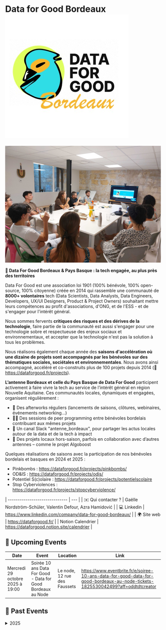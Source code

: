 # Data for Good Bordeaux ![Logo](./logo-dataforgood-bordeaux.jpeg ':size=100')
![Photo évènement D4G Bdx](./dataforgoodbdx_accueil.jpg)

**📍 Data For Good Bordeaux & Pays Basque : la tech engagée, au plus près des territoires**

Data For Good est une association loi 1901 (100% bénévole, 100% open-source, 100% citoyenne) créée en 2014 qui rassemble une communauté de **8000+ volontaires** tech (Data Scientists, Data Analysts, Data Engineers, Developers, UX/UI Designers, Product & Project Owners) souhaitant mettre leurs compétences au profit d'associations, d'ONG, et de l'ESS - et de s'engager pour l'intérêt général.

Nous sommes fervents **critiques des risques et des dérives de la technologie**, faire partie de la communauté est aussi s'engager pour une technologie sobre et respectueuse des enjeux sociaux et environnementaux, et accepter que la technologie n'est pas la solution à tous les problèmes.

Nous réalisons également chaque année des **saisons d'accélération où une dizaine de projets sont accompagnés par les bénévoles sur des thématiques sociales, sociétales et environnementales**. Nous avons ainsi accompagné, accéléré et co-construits plus de 100 projets depuis 2014 (🔗 https://dataforgood.fr/projects).


**L’antenne Bordeaux et celle du Pays Basque de Data For Good** participent activement à faire vivre la tech au service de l’intérêt général en région Nouvelle Aquitaine. Ces communautés locales, dynamiques et engagées, organisent régulièrement :
- 🎉 Des afterworks réguliers (lancements de saisons, clôtures, webinaires, événements networking…)
- 🧑‍💻 Des sessions de peer programming entre bénévoles bordelais contribuant aux mêmes projets
- 💬 Un canal Slack "antenne_bordeaux", pour partager les actus locales autour de la data et de la tech à impact
- 🤝 Des projets locaux hors-saison, parfois en collaboration avec d’autres antennes – comme le projet Algoboost


Quelques réalisations de saisons avec la participation de nos bénévoles bordelais et basques en 2024 et 2025 :
- Pinkbombs : https://dataforgood.fr/projects/pinkbombs/
- OD&IS : https://dataforgood.fr/projects/odis/
- Potentiel S(c)olaire : https://dataforgood.fr/projects/potentielscolaire
- Stop Cyberviolences : https://dataforgood.fr/projects/stopcyberviolence/

| ------------------------------ | --- |
| ✉️ Qui contacter ?              | Gaëlle Nordström-Schüler, Valentin Defour, Azra Hamidović |
| 💻 Linkedin             | https://www.linkedin.com/company/data-for-good-bordeaux/ |
| 🌍 Site web                    | https://dataforgood.fr/ |
| Notion Calendrier       | https://dataforgood.notion.site/calendrier |

<!-- EVENTS:START -->
## 📅 Upcoming Events

| Date | Event | Location | Link |
|------|--------|----------|------|
| Mercredi 29 octobre 2025 à 19:00 | Soirée 10 ans Data For Good - Data for Good Bordeaux au Node | Le node, 12 rue des Faussets | https://www.eventbrite.fr/e/soiree-10-ans-data-for-good-data-for-good-bordeaux-au-node-tickets-1825530042499?aff=oddtdtcreator |

## 📆 Past Events

<details>
<summary>2025</summary>

| Date | Event | Location | Link |
|------|--------|----------|------|
| Mardi 09 septembre 2025 à 19:00 | Rentrée de DataForGood Bordeaux | Aquinum - Le Node 12 Rue des Faussets 33000 Bordeaux | https://www.eventbrite.fr/e/genai-impact-evaluation-des-impacts-environnementaux-de-lia-generative-tickets-1625133972459?aff=oddtdtcreator |
</details>
<!-- EVENTS:END -->
